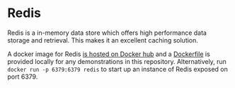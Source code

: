 # Redis

Redis is a in-memory data store which offers high performance data storage and retrieval. This makes it an excellent caching solution. 

A docker image for Redis [is hosted on Docker hub](https://hub.docker.com/_/redis) and a [Dockerfile](Dockerfile) is provided locally for any demonstrations in this repository. Alternatively, run `docker run -p 6379:6379 redis` to start up an instance of Redis exposed on port 6379.
